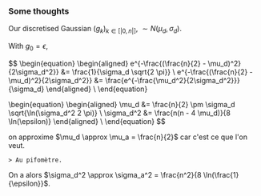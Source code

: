 
### Some thoughts

Our discretised Gaussian $(g_k)_{k \in [|0, n|]}$, $\sim N(\mu_d, \sigma_d)$.

With $g_0 = \epsilon$,

$$
\begin{equation}
    \begin{aligned}
        e^{-\frac{(\frac{n}{2} - \mu_d)^2}{2\sigma_d^2}} &= \frac{1}{\sigma_d \sqrt{2 \pi}}
        \\
        e^{-\frac{(\frac{n}{2} - \mu_d)^2}{2\sigma_d^2}} 
            &= \frac{e^{-\frac{\mu_d^2}{2\sigma_d^2}}}{\sigma_d}
    \end{aligned} 
    \\
\end{equation}

\begin{equation}
    \begin{aligned}
        \mu_d &= \frac{n}{2} \pm \sigma_d \sqrt{\ln(\sigma_d^2 2 \pi)}
        \\
        \sigma_d^2 &=  \frac{n(n - 4 \mu_d)}{8 \ln(\epsilon)}
    \end{aligned} 
    \\
\end{equation}
$$

on approxime $\mu_d \approx \mu_a = \frac{n}{2}$ car c'est ce que l'on veut.

    > Au pifomètre.

On a alors $\sigma_d^2 \approx \sigma_a^2 = \frac{n^2}{8 \ln(\frac{1}{\epsilon}}$.